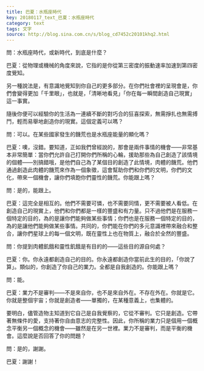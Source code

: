 ```yaml
---
title: 巴夏：水瓶座時代
key: 20180117_text_巴夏：水瓶座時代
category: text
tags: 文字
source: http://blog.sina.com.cn/s/blog_cd7452c20101khq2.html
---
```


問：水瓶座時代，或新時代，到底是什麼？

巴夏：從物理或機械的角度來說，它指的是你從第三密度的振動速率加速到第四密度覺知。

另一種說法是，有意識地覺知到你自己的更多部分。在你們社會裡的呈現會是，你們會變得更加「千里眼」，也就是，「清晰地看見」「你在每一瞬間創造自己現實」這一事實。

隨後你便可以經驗你的生活為一連續不斷的對巧合的狂喜探索，無需掙扎也無需搏鬥，輕而易舉地創造你的現實。這個定義可以嗎？

問：可以。在某些國家發生的饑荒也是水瓶座能量的顯化嗎？

巴夏：噢，沒錯。要知道，正如我們曾經說的，那會是兩件事情的機會——非常基本非常簡單：當你們允許自己打開你們所稱的心輪，援助那些為自己創造了該情境的個體——別搞錯哦，是他們自己為了某個目的創造了此情境，肉體的饑荒。他們通過創造此肉體的饑荒來作為一個象徵，這會幫助你們和你們的文明，你們的文化，帶來一個機會，讓你們填飽你們靈性的饑荒。你能跟上嗎？

問：是的，能跟上。

巴夏：這完全是相互的。他們不需要可憐，也不需要同情，更不需要被人看低。在創造自己的現實上，他們和你們都是一樣的豐盛和有力量。只不過他們是在服務一個特定的目的，為的是讓你們能夠做某些事情；你們也是在服務一個特定的目的，為的是讓他們能夠做某些事情。共同的，你們能在你們的多元意識裡帶來融合和整合，讓你們星球上的每一個文明，既在靈性上也在物質上，融合於全然的豐盛。

問：你提到肉體飢餓和靈性飢餓是有目的的——這些目的源自何處？

巴夏：你。你永遠都創造自己的目的。你永遠都創造你當前此生的目的，「你說了算」。類似的，你創造了你自己的業力。全都是自我創造的。你能跟上嗎？

問：能。

巴夏：業力不是審判——不是來自你，也不是來自外在。不存在外在。你就是它。你就是整個宇宙；你就是創造者——單獨的，在某種意義上，也集體的。

要明白，儘管造物主知道到它自己是自我覺察的，它從不審判。它只是創造。它帶著無條件的愛，支持著你自由意志的完整性。因此，你所稱的業力只是個用一個概念平衡另一個概念的機會——雖然是在另一世裡。業力不是審判，而是平衡的機會。這麼說是否回答了你的問題？

問：是的，謝謝。

巴夏：謝謝！
